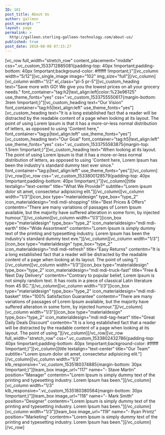 ```yaml
---
ID: 101
post_title: About Us
author: galleon
post_excerpt: ""
layout: page
permalink: >
  http://galleon.sterling-galleon-technology.com/about-us/
published: true
post_date: 2018-08-08 07:15:27
---
```

[vc_row full_width="stretch_row" content_placement="middle" css=".vc_custom_1533712885081{padding-top: 40px !important;padding-bottom: 40px !important;background-color: #ffffff !important;}"][vc_column width="5/12"][vc_single_image image="102" img_size="full"][/vc_column][vc_column width="1/2" el_class="pl-5 pr-5"][vc_custom_heading text="Save more with GO! We give you the lowest prices on all your grocery needs." font_container="tag:h2|text_align:left|color:%23e96125" use_theme_fonts="yes" css=".vc_custom_1533755550617{margin-bottom: 3rem !important;}"][vc_custom_heading text="Our Vision" font_container="tag:h5|text_align:left" use_theme_fonts="yes"][vc_custom_heading text="It is a long established fact that a reader will be distracted by the readable content of a page when looking at its layout. The point of using Lorem Ipsum is that it has a more-or-less normal distribution of letters, as opposed to using 'Content here," font_container="tag:p|text_align:left" use_theme_fonts="yes"][vc_custom_heading text="Our Goal" font_container="tag:h5|text_align:left" use_theme_fonts="yes" css=".vc_custom_1533755583875{margin-top: 1.5rem !important;}"][vc_custom_heading text="When looking at its layout. The point of using Lorem Ipsum is that it has a more-or-less normal distribution of letters, as opposed to using 'Content here, Lorem Ipsum has been the industry's standard dummy text ever since." font_container="tag:p|text_align:left" use_theme_fonts="yes"][/vc_column][/vc_row][vc_row css=".vc_custom_1533800128579{padding-top: 40px !important;padding-bottom: 40px !important;}"][vc_column][title textalign="text-center" title="What We Provide?" subtitle="Lorem ipsum dolor sit amet, consectetur adipisicing elit."][/vc_column][vc_column width="1/3"][icon_box type="materialdesign" type_box="type_2" icon_materialdesign="mdi mdi-shopping" title="Best Prices &amp; Offers" contentm="There are many variations of passages of Lorem Ipsum available, but the majority have suffered alteration in some form, by injected humour."][/vc_column][vc_column width="1/3"][icon_box type="materialdesign" type_box="type_2" icon_materialdesign="mdi mdi-earth" title="Wide Assortment" contentm="Lorem Ipsum is simply dummy text of the printing and typesetting industry. Lorem Ipsum has been the industry's standard dummy text eve."][/vc_column][vc_column width="1/3"][icon_box type="materialdesign" type_box="type_2" icon_materialdesign="mdi mdi-refresh" title="Easy Returns" contentm="It is a long established fact that a reader will be distracted by the readable content of a page when looking at its layout. The point of using."][/vc_column][vc_column width="1/3"][icon_box type="materialdesign" type_box="type_2" icon_materialdesign="mdi mdi-truck-fast" title="Free &amp; Next Day Delivery" contentm="Contrary to popular belief, Lorem Ipsum is not simply random text. It has roots in a piece of classical Latin literature from 45 BC."][/vc_column][vc_column width="1/3"][icon_box type="materialdesign" type_box="type_2" icon_materialdesign="mdi mdi-basket" title="100% Satisfaction Guarantee" contentm="There are many variations of passages of Lorem Ipsum available, but the majority have suffered alteration in some form, by injected humour."][/vc_column][vc_column width="1/3"][icon_box type="materialdesign" type_box="type_2" icon_materialdesign="mdi mdi-tag-heart" title="Great Daily Deals Discount" contentm="It is a long established fact that a reader will be distracted by the readable content of a page when looking at its layout. The point of using."][/vc_column][/vc_row][vc_row full_width="stretch_row" css=".vc_custom_1533802432786{padding-top: 40px !important;padding-bottom: 40px !important;background-color: #ffffff !important;}"][vc_column][title textalign="text-center" title="Our Team" subtitle="Lorem ipsum dolor sit amet, consectetur adipisicing elit."][/vc_column][vc_column width="1/3" klb_responsive=".vc_custom_1535180374885{margin-bottom: 30px !important;}"][team_box image_url="117" name="- Stave Martin" position="Manager" contentm="Lorem Ipsum is simply dummy text of the printing and typesetting industry. Lorem Ipsum has been."][/vc_column][vc_column width="1/3" klb_responsive=".vc_custom_1535180380564{margin-bottom: 30px !important;}"][team_box image_url="118" name="- Mark Smith" position="Designer" contentm="Lorem Ipsum is simply dummy text of the printing and typesetting industry. Lorem Ipsum has been."][/vc_column][vc_column width="1/3"][team_box image_url="119" name="- Ryan Printz" position="Marketing" contentm="Lorem Ipsum is simply dummy text of the printing and typesetting industry. Lorem Ipsum has been."][/vc_column][/vc_row]